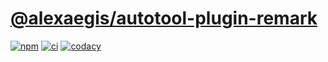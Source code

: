 # [@alexaegis/autotool-plugin-remark](https://github.com/AlexAegis/js-tooling/tree/master/packages/autotool-plugin-remark)

[![npm](https://img.shields.io/npm/v/@alexaegis/autotool-plugin-remark/latest)](https://www.npmjs.com/package/@alexaegis/autotool-plugin-remark)
[![ci](https://github.com/AlexAegis/js-tooling/actions/workflows/cicd.yml/badge.svg)](https://github.com/AlexAegis/js-tooling/actions/workflows/cicd.yml)
[![codacy](https://app.codacy.com/project/badge/Grade/7939332dc9454dc1b0529e720ff902e6)](https://www.codacy.com/gh/AlexAegis/js-tooling/dashboard?utm_source=github.com&utm_medium=referral&utm_content=AlexAegis/js-tooling&utm_campaign=Badge_Grade)
